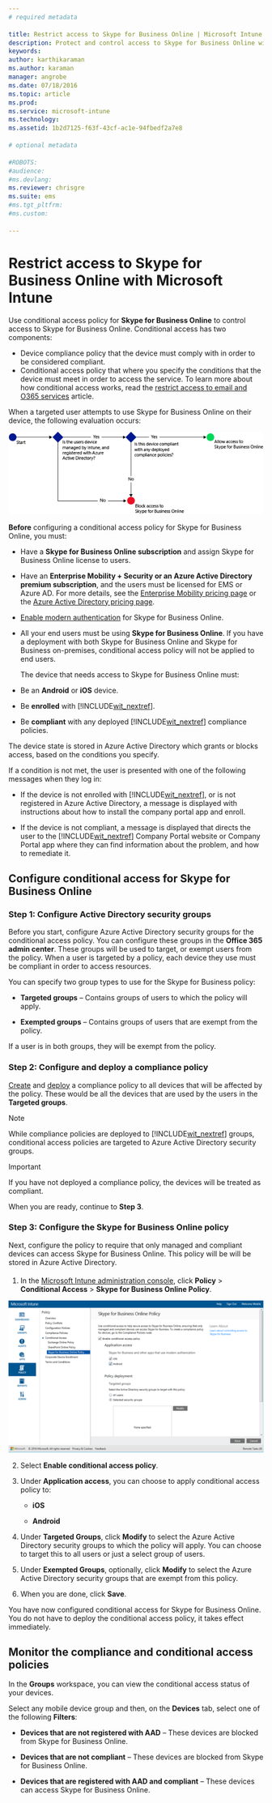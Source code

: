 ```yaml
---
# required metadata

title: Restrict access to Skype for Business Online | Microsoft Intune
description: Protect and control access to Skype for Business Online with conditional access.
keywords:
author: karthikaraman
ms.author: karaman
manager: angrobe
ms.date: 07/18/2016
ms.topic: article
ms.prod:
ms.service: microsoft-intune
ms.technology:
ms.assetid: 1b2d7125-f63f-43cf-ac1e-94fbedf2a7e8

# optional metadata

#ROBOTS:
#audience:
#ms.devlang:
ms.reviewer: chrisgre
ms.suite: ems
#ms.tgt_pltfrm:
#ms.custom:

---
```


# Restrict access to Skype for Business Online with Microsoft Intune
Use conditional access policy for  **Skype for Business Online** to control access to Skype for Business Online.
Conditional access has two components:
- Device compliance policy that the device must comply with in order to be considered compliant.
- Conditional access policy that where you specify the conditions that the device must meet in order to access the service.
To learn more about how conditional access works, read the [restrict access to email and O365 services](restrict-access-to-email-and-o365-services-with-microsoft-intune.md) article.

When a targeted user attempts to use Skype for Business Online on their device, the following evaluation occurs:

![Diagram that shows the decision points that is used to determine if a device is allowed access to Skype for Business Online or blocked](../media/ConditionalAccess_SkypeforBusiness.png)

**Before** configuring a conditional access policy for Skype for Business Online, you must:
- Have a **Skype for Business Online subscription** and assign Skype for Business Online license to users.
- Have an **Enterprise Mobility + Security or an Azure Active Directory premium subscription**, and the users must be licensed for EMS or Azure AD. For more details, see the [Enterprise Mobility pricing page](https://www.microsoft.com/en-us/cloud-platform/enterprise-mobility-pricing) or the [Azure Active Directory pricing page](https://azure.microsoft.com/en-us/pricing/details/active-directory/). 

-   [Enable modern authentication](https://docs.microsoft.com/en-us/intune/deploy-use/restrict-access-to-skype-for-business-online-with-microsoft-intune) for Skype for Business Online.
-  All your end users must be using **Skype for Business Online**. If you have a deployment with both Skype for Business Online and Skype for Business on-premises, conditional access policy will not be applied to end users.

    The device that needs access to Skype for Business Online must:

-   Be an **Android** or **iOS** device.

-   Be **enrolled** with [!INCLUDE[wit_nextref](../includes/wit_nextref_md.md)].

-   Be **compliant** with any deployed [!INCLUDE[wit_nextref](../includes/wit_nextref_md.md)] compliance policies.


The device state is stored in Azure Active Directory which grants or blocks access, based on the conditions you specify.

If a condition is not met, the user is presented with one of the following messages when they log in:

-   If the device is not enrolled with [!INCLUDE[wit_nextref](../includes/wit_nextref_md.md)], or is not registered in Azure Active Directory, a message is displayed with instructions about how to install the company portal app and enroll.

-   If the device is not compliant, a message is displayed that directs the user to the [!INCLUDE[wit_nextref](../includes/wit_nextref_md.md)] Company Portal website or Company Portal app where they can find information about the problem, and how to remediate it.

## Configure conditional access for Skype for Business Online

### Step 1: Configure Active Directory security groups
Before you start, configure Azure Active Directory security groups for the conditional access policy. You can configure these groups in the **Office 365 admin center**. These groups will be used to target, or exempt users from the policy. When a user is targeted by a policy, each device they use must be compliant in order to access resources.

You can specify two group types to use for the Skype for Business policy:

-   **Targeted groups** – Contains groups of users to which the policy will apply.

-   **Exempted groups** – Contains groups of users that are exempt from the policy.

If a user is in both groups, they will be exempt from the policy.

### Step 2: Configure and deploy a compliance policy
[Create](create-a-device-compliance-policy-in-microsoft-intune.md) and [deploy](deploy-and-monitor-a-device-compliance-policy-in-microsoft-intune.md) a compliance policy to all devices that will be affected by the policy. These would be all the devices that are used by the users in the **Targeted groups**.

> [!NOTE]
> While compliance policies are deployed to [!INCLUDE[wit_nextref](../includes/wit_nextref_md.md)] groups, conditional access policies are targeted to Azure Active Directory security groups.


> [!IMPORTANT]
> If you have not deployed a compliance policy, the devices will be treated as compliant.

When you are ready, continue to **Step 3**.

### Step 3: Configure the Skype for Business Online policy
Next, configure the policy to require that only managed and compliant devices can access Skype for Business Online. This policy will be will be stored in Azure Active Directory.

####
1.  In the [Microsoft Intune administration console](https://manage.microsoft.com), click **Policy** > **Conditional Access** > **Skype for Business Online Policy**.

![Screenshot of Skype for Business Online conditional access policy page](./media/conditional_access_SFBPolicy.png)

2.  Select **Enable conditional access policy**.

3.  Under **Application access**, you can choose to apply conditional access policy to:

    -   **iOS**

    -   **Android**

4.  Under **Targeted Groups**, click **Modify** to select the Azure Active Directory security groups to which the policy will apply. You can choose to target this to all users or just a select group of users.

5.  Under **Exempted Groups**, optionally, click **Modify** to select the Azure Active Directory security groups that are exempt from this policy.

6.  When you are done, click **Save**.

You have now configured conditional access for Skype for Business Online. You do not have to deploy the conditional access policy, it takes effect immediately.


## Monitor the compliance and conditional access policies
In the **Groups** workspace, you can view the conditional access status of your devices.

Select any mobile device group and then, on the **Devices** tab, select one of the following **Filters**:

* **Devices that are not registered with AAD** – These devices are blocked from Skype for Business Online.

* **Devices that are not compliant** – These devices are blocked from Skype for Business Online.

* **Devices that are registered with AAD and compliant** – These devices can access Skype for Business Online.
